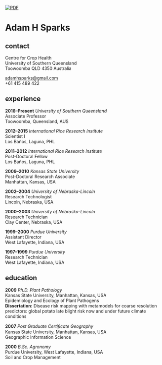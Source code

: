  [![PDF](https://img.shields.io/badge/Download%20Full%20CV-PDF-brightgreen.svg)](https://github.com/adamhsparks/AHSparks_CV/raw/master/AHSparks_CV.pdf)

# Adam H Sparks
## contact

Centre for Crop Health  
University of Southern Queensland  
Toowoomba QLD 4350 Australia  

adamhsparks@gmail.com  
+61 415 489 422  

## experience

**2016–Present** *University of Southern Queensland*  
Associate Professor  
Toowoomba, Queensland, AUS  

**2012–2015** *International Rice Research Institute*  
Scientist I  
Los Baños, Laguna, PHL  

**2011–2012** *International Rice Research Institute*  
Post-Doctoral Fellow  
Los Baños, Laguna, PHL  

**2009–2010** *Kansas State University*  
Post-Doctoral Research Associate  
Manhattan, Kansas, USA  

**2002–2004** *University of Nebraska-Lincoln*  
Research Technologist  
Lincoln, Nebraska, USA  

**2000–2003** *University of Nebraska-Lincoln*  
Research Technician  
Clay Center, Nebraska, USA  

**1999–2000** *Purdue University*  
Assistant Director  
West Lafayette, Indiana, USA  

**1997–1999** *Purdue University*  
Research Technician  
West Lafayette, Indiana, USA  

## education
**2009** *Ph.D. Plant Pathology*  
Kansas State University, Manhattan, Kansas, USA  
Epidemiology and Ecology of Plant Pathogens  
**Dissertation:** Disease risk mapping with metamodels for coarse resolution
predictors: global potato late blight risk now and under future climate conditions

**2007** *Post Graduate Certiﬁcate Geography*  
Kansas State University, Manhattan, Kansas, USA  
Geographic Information Science  

**2000** *B.Sc. Agronomy*  
Purdue University, West Lafayette, Indiana, USA  
Soil and Crop Management  
